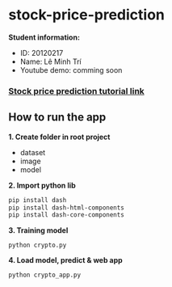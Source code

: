 # stock-price-prediction

**Student information:**
- ID: 20120217
- Name: Lê Minh Trí
- Youtube demo: comming soon

### [Stock price prediction tutorial link](https://data-flair.training/blogs/stock-price-prediction-machine-learning-project-in-python/)

## How to run the app

**1. Create folder in root project**
- dataset
- image
- model

**2. Import python lib**
```bash
pip install dash
pip install dash-html-components
pip install dash-core-components
```

**3. Training model**
```console
python crypto.py
```

**4. Load model, predict & web app**
```console
python crypto_app.py
```
